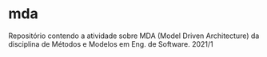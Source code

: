 # mda
Repositório contendo a atividade sobre MDA (Model Driven Architecture) da disciplina de Métodos e Modelos em Eng. de Software. 2021/1


